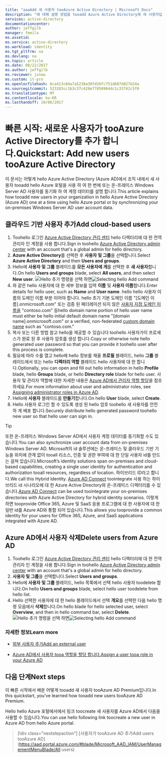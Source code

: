 ```yaml
---
title: "aaaAdd 새 사용자 tooAzure Active Directory | Microsoft Docs"
description: "에 대해 설명 방법을 tooadd Azure Active Directory에 새 사용자입니다."
services: active-directory
documentationcenter: 
author: jeffgilb
manager: femila
ms.assetid: 
ms.service: active-directory
ms.workload: identity
ms.tgt_pltfrm: na
ms.devlang: na
ms.topic: article
ms.date: 08/22/2017
ms.author: jeffgilb
ms.reviewer: jsnow
ms.custom: it-pro
ms.openlocfilehash: 6ca413c84a7a5238a30fd26fc751d687d827b24a
ms.sourcegitcommit: 523283cc1b3c37c428e77850964dc1c33742c5f0
ms.translationtype: MT
ms.contentlocale: ko-KR
ms.lasthandoff: 10/06/2017
---
```

# <a name="quickstart-add-new-users-tooazure-active-directory"></a><span data-ttu-id="e3ee7-103">빠른 시작: 새로운 사용자가 tooAzure Active Directory를 추가 합니다.</span><span class="sxs-lookup"><span data-stu-id="e3ee7-103">Quickstart: Add new users tooAzure Active Directory</span></span>
<span data-ttu-id="e3ee7-104">이 문서는 어떻게 hello Azure Active Directory (Azure AD)에서 조직 내에서 새 사용자 tooadd hello Azure 포털을 사용 하 여 한 번에 또는 온-프레미스 Windows Server AD 사용자를 동기화 하 여 계정 데이터를 설명 합니다.</span><span class="sxs-lookup"><span data-stu-id="e3ee7-104">This article explains how tooadd new users in your organization in hello Azure Active Directory (Azure AD) one at a time using hello Azure portal or by synchronizing your on-premises Windows Server AD user account data.</span></span> 

## <a name="add-cloud-based-users"></a><span data-ttu-id="e3ee7-105">클라우드 기반 사용자 추가</span><span class="sxs-lookup"><span data-stu-id="e3ee7-105">Add cloud-based users</span></span>
1. <span data-ttu-id="e3ee7-106">Toohello 로그인 [Azure Active Directory 관리 센터](https://aad.portal.azure.com) hello 디렉터리에 대 한 전역 관리자 인 계정을 사용 합니다.</span><span class="sxs-lookup"><span data-stu-id="e3ee7-106">Sign in toohello [Azure Active Directory admin center](https://aad.portal.azure.com) with an account that's a global admin for hello directory.</span></span>
2. <span data-ttu-id="e3ee7-107">**Azure Active Directory**를 선택한 후 **사용자 및 그룹**을 선택합니다.</span><span class="sxs-lookup"><span data-stu-id="e3ee7-107">Select **Azure Active Directory** and then **Users and groups**.</span></span>
3. <span data-ttu-id="e3ee7-108">Hello에 **사용자 및 그룹** 블레이드를 **모든 사용자에 게**를 선택한 후 **새 사용자**합니다.</span><span class="sxs-lookup"><span data-stu-id="e3ee7-108">On hello **Users and groups** blade, select **All users**, and then select **New user**.</span></span>
   <span data-ttu-id="e3ee7-109">![Hello 추가 명령을 선택 하면](./media/add-users-azure-active-directory/add-user.png)</span><span class="sxs-lookup"><span data-stu-id="e3ee7-109">![Selecting hello Add command](./media/add-users-azure-active-directory/add-user.png)</span></span>
4. <span data-ttu-id="e3ee7-110">와 같은 hello 사용자에 대 한 세부 정보를 입력 **이름** 및 **사용자 이름**합니다.</span><span class="sxs-lookup"><span data-stu-id="e3ee7-110">Enter details for hello user, such as **Name** and **User name**.</span></span> <span data-ttu-id="e3ee7-111">hello hello 사용자 이름의 도메인 이름 부분 이어야 합니다. hello 초기 기본 도메인 이름 "[도메인 이름].onmicrosoft.com" 또는 검증 된 페더레이션 되지 않은 [사용자 지정 도메인 이름을](add-custom-domain.md) "contoso.com" 등</span><span class="sxs-lookup"><span data-stu-id="e3ee7-111">hello domain name portion of hello user name must either be hello initial default domain name "[domain name].onmicrosoft.com" or a verified, non-federated [custom domain name](add-custom-domain.md) such as "contoso.com."</span></span>
5. <span data-ttu-id="e3ee7-112">복사 또는 다른 방법 참고 hello을 제공할 수 있습니다 toohello 사용자가이 프로세스가 완료 된 후 사용자 암호를 생성 합니다.</span><span class="sxs-lookup"><span data-stu-id="e3ee7-112">Copy or otherwise note hello generated user password so that you can provide it toohello user after this process is complete.</span></span>
6. <span data-ttu-id="e3ee7-113">필요에 따라 수를 열고 hello에 hello 정보를 채울 **프로필** 블레이드, hello **그룹** 블레이드에서 또는 hello **디렉터리 역할** 블레이드 hello 사용자에 대 한 합니다.</span><span class="sxs-lookup"><span data-stu-id="e3ee7-113">Optionally, you can open and fill out hello information in hello **Profile** blade, hello **Groups** blade, or hello **Directory role** blade for hello user.</span></span> <span data-ttu-id="e3ee7-114">사용자 및 관리자 역할에 대한 자세한 내용은 [Azure AD에서 관리자 역할 할당](active-directory-assign-admin-roles.md)을 참조하세요.</span><span class="sxs-lookup"><span data-stu-id="e3ee7-114">For more information about user and administrator roles, see [Assigning administrator roles in Azure AD](active-directory-assign-admin-roles.md).</span></span>
7. <span data-ttu-id="e3ee7-115">Hello에 **사용자** 블레이드를 **만들기**합니다.</span><span class="sxs-lookup"><span data-stu-id="e3ee7-115">On hello **User** blade, select **Create**.</span></span>
8. <span data-ttu-id="e3ee7-116">Hello 사용자 로그인 할 수 있도록 생성 된 hello 암호 toohello 새 사용자를 안전 하 게 배포 합니다.</span><span class="sxs-lookup"><span data-stu-id="e3ee7-116">Securely distribute hello generated password toohello new user so that hello user can sign in.</span></span>

> [!TIP]
> <span data-ttu-id="e3ee7-117">또한 온-프레미스 Windows Server AD에서 사용자 계정 데이터를 동기화할 수도 있습니다.</span><span class="sxs-lookup"><span data-stu-id="e3ee7-117">You can also synchronize user account data from on-premises Windows Server AD.</span></span> <span data-ttu-id="e3ee7-118">Microsoft의 id 솔루션에는 온-프레미스 및 클라우드 기반 기능을 위치에 관계 없이 tooall 리소스, 인증 및 권한 부여에 대 한 단일 사용자 id를 만드는 걸쳐 있습니다.</span><span class="sxs-lookup"><span data-stu-id="e3ee7-118">Microsoft’s identity solutions span on-premises and cloud-based capabilities, creating a single user identity for authentication and authorization tooall resources, regardless of location.</span></span> <span data-ttu-id="e3ee7-119">하이브리드 ID라고 합니다.</span><span class="sxs-lookup"><span data-stu-id="e3ee7-119">We call this Hybrid Identity.</span></span> <span data-ttu-id="e3ee7-120">[Azure AD Connect](https://docs.microsoft.com/azure/active-directory/connect/active-directory-aadconnect) toointegrate 사용 하는 하이브리드 id 시나리오에 대 한 Azure Active Directory와 온-프레미스 디렉터리를 수 있습니다.</span><span class="sxs-lookup"><span data-stu-id="e3ee7-120">[Azure AD Connect](https://docs.microsoft.com/azure/active-directory/connect/active-directory-aadconnect) can be used toointegrate your on-premises directories with Azure Active Directory for hybrid identity scenarios.</span></span> <span data-ttu-id="e3ee7-121">이렇게 하면 tooprovide Office 365, Azure 및 SaaS 응용 프로그램에 대 한 사용자에 대 한 일반 id를 Azure AD와 통합 되어 있습니다.</span><span class="sxs-lookup"><span data-stu-id="e3ee7-121">This allows you tooprovide a common identity for your users for Office 365, Azure, and SaaS applications integrated with Azure AD.</span></span> 

## <a name="delete-users-from-azure-ad"></a><span data-ttu-id="e3ee7-122">Azure AD에서 사용자 삭제</span><span class="sxs-lookup"><span data-stu-id="e3ee7-122">Delete users from Azure AD</span></span>
1. <span data-ttu-id="e3ee7-123">Toohello 로그인 [Azure Active Directory 관리 센터](https://aad.portal.azure.com) hello 디렉터리에 대 한 전역 관리자 인 계정을 사용 합니다.</span><span class="sxs-lookup"><span data-stu-id="e3ee7-123">Sign in toohello [Azure Active Directory admin center](https://aad.portal.azure.com) with an account that's a global admin for hello directory.</span></span>
2. <span data-ttu-id="e3ee7-124">**사용자 및 그룹**을 선택합니다.</span><span class="sxs-lookup"><span data-stu-id="e3ee7-124">Select **Users and groups**.</span></span>
3. <span data-ttu-id="e3ee7-125">Hello에 **사용자 및 그룹** 블레이드, hello 목록에서 선택 hello 사용자 toodelete 합니다.</span><span class="sxs-lookup"><span data-stu-id="e3ee7-125">On hello **Users and groups** blade, select hello user toodelete from hello list.</span></span> 
4. <span data-ttu-id="e3ee7-126">Hello 선택한 사용자에 대 한 hello 블레이드에서 선택 **개요**를 선택한 다음 hello 명령 모음에서 **삭제**합니다.</span><span class="sxs-lookup"><span data-stu-id="e3ee7-126">On hello blade for hello selected user, select **Overview**, and then in hello command bar, select **Delete**.</span></span>
   <span data-ttu-id="e3ee7-127">![Hello 추가 명령을 선택 하면](./media/add-users-azure-active-directory/delete-user.png)</span><span class="sxs-lookup"><span data-stu-id="e3ee7-127">![Selecting hello Add command](./media/add-users-azure-active-directory/delete-user.png)</span></span>


### <a name="learn-more"></a><span data-ttu-id="e3ee7-128">자세한 정보</span><span class="sxs-lookup"><span data-stu-id="e3ee7-128">Learn more</span></span> 
* [<span data-ttu-id="e3ee7-129">외부 사용자 추가</span><span class="sxs-lookup"><span data-stu-id="e3ee7-129">Add an external user</span></span>](active-directory-users-create-external-azure-portal.md)

* [<span data-ttu-id="e3ee7-130">Azure AD에서 사용자 tooa 역할을 할당 합니다.</span><span class="sxs-lookup"><span data-stu-id="e3ee7-130">Assign a user tooa role in your Azure AD</span></span>](active-directory-users-assign-role-azure-portal.md)

## <a name="next-steps"></a><span data-ttu-id="e3ee7-131">다음 단계</span><span class="sxs-lookup"><span data-stu-id="e3ee7-131">Next steps</span></span>
<span data-ttu-id="e3ee7-132">이 빠른 시작에서 배운 어떻게 tooadd 새 사용자 tooAzure AD Premium입니다.</span><span class="sxs-lookup"><span data-stu-id="e3ee7-132">In this quickstart, you’ve learned how tooadd new users tooAzure AD Premium.</span></span> 

<span data-ttu-id="e3ee7-133">Hello hello Azure 포털에서에서 링크 toocreate 새 사용자를 Azure AD에서 다음을 사용할 수 있습니다.</span><span class="sxs-lookup"><span data-stu-id="e3ee7-133">You can use hello following link toocreate a new user in Azure AD from hello Azure portal.</span></span>

> [!div class="nextstepaction"]
> [<span data-ttu-id="e3ee7-134">사용자가 tooAzure AD 추가</span><span class="sxs-lookup"><span data-stu-id="e3ee7-134">Add users tooAzure AD</span></span>](https://aad.portal.azure.com/#blade/Microsoft_AAD_IAM/UserManagementMenuBlade/All users) 
